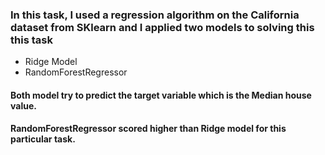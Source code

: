 ### In this task, I used a regression algorithm on the California dataset from SKlearn and I applied two models to solving this this task

* Ridge Model
* RandomForestRegressor

#### Both model try to predict the target variable which is the Median house value.

#### RandomForestRegressor scored higher than Ridge model for this particular task.
